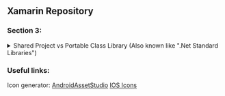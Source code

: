 ## Xamarin Repository

### Section 3:



<details>
<summary>Shared Project vs Portable Class Library (Also known like ".Net Standard Libraries")</summary>

.Net Standard is the next generation of PCL.

How to share code between projects:
![Summary](Readme-images/Section%203%20-%20Shared%20Project%20vs%20Portable%20Class%20Library/1%20-%20Side%20by%20side.png)
![Summary](Readme-images/Section%203%20-%20Shared%20Project%20vs%20Portable%20Class%20Library/2%20-%20Benefits.png)
![Summary](Readme-images/Section%203%20-%20Shared%20Project%20vs%20Portable%20Class%20Library/3%20-%20Disadvantages.png)

Standard Libraries also better documented.

In VS2019 you cant select between these two types. Only .Net Standard is available by default.
</details>

### Useful links:

Icon generator:
[AndroidAssetStudio](https://romannurik.github.io/AndroidAssetStudio/index.html)
[IOS Icons](https://icons8.com/)

